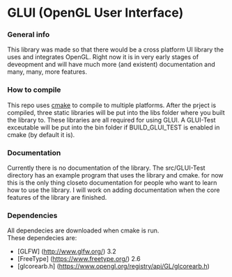 # GLUI (OpenGL User Interface)

### General info
This library was made so that there would be a cross platform UI library the uses and integrates OpenGL. Right now it is in very early stages of deveopment and will have much more (and existent) documentation and many, many, more features.

### How to compile
This repo uses [cmake](https://cmake.org/) to compile to multiple platforms. After the prject is compiled, three static libraries will be put into the libs folder where you built the library to. These libraries are all required for using GLUI. A GLUI-Test exceutable will be put into the bin folder if BUILD_GLUI_TEST is enabled in cmake (by default it is). 

### Documentation
Currently there is no documentation of the library. The src/GLUI-Test directory has an example program that uses the library and cmake. for now this is the only thing closeto documentation for people who want to learn how to use the library. I will work on adding documentation when the core features of the library are finished.

### Dependencies
All dependecies are downloaded when cmake is run. <br> 
These dependecies are:
* [GLFW] (http://www.glfw.org/) 3.2
* [FreeType] (https://www.freetype.org/) 2.6
* [glcorearb.h] (https://www.opengl.org/registry/api/GL/glcorearb.h)



